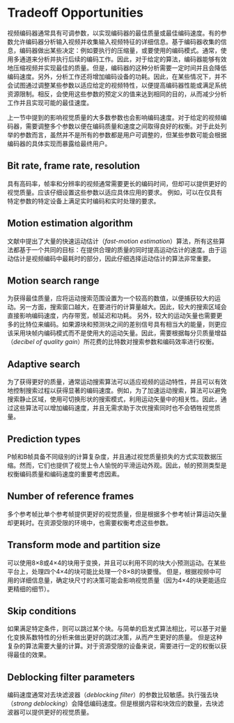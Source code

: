 # Tradeoff Opportunities
视频编码器通常具有可调参数，以实现编码器的最佳质量或最佳编码速度。有的参数允许编码器分析输入视频并收集输入视频特征的详细信息。基于编码器收集的信息，编码器做出某些决定：例如要执行的压缩量，或要使用的编码模式。通常，使用多通道来分析并执行后续的编码工作。因此，对于给定的算法，编码器能够有效地压缩视频并实现最佳的质量。但是，编码器的这种分析需要一定时间并且会降低编码速度。另外，分析工作还将增加编码设备的功耗。因此，在某些情况下，并不会试图通过调整某些参数以适应给定的视频特性，以便提高编码器性能或满足系统资源限制。相反，会使用这些参数的预定义的值来达到相同的目的，从而减少分析工作并且实现可能的最佳速度。

上一节中提到的影响视觉质量的大多数参数也会影响编码速度。对于给定的视频编码器，需要调整多个参数以便在编码质量和速度之间取得良好的权衡。对于此处列举的参数而言，虽然并不是所有的参数都是用户可调整的，但某些参数可能会根据编码器的具体实现而暴露给最终用户。

## Bit rate, frame rate, resolution
具有高码率，帧率和分辨率的视频通常需要更长的编码时间，但却可以提供更好的视觉质量。应该仔细设置这些参数以适应具体应用的要求。 例如，可以在仅具有特定参数的特定设备上满足实时编码和实时处理的要求。

## Motion estimation algorithm
文献中提出了大量的快速运动估计（*fast-motion estimation*）算法，所有这些算法都基于一个共同的目标：在提供合理的质量的同时提高运动估计的速度。由于运动估计是视频编码中最耗时的部分，因此仔细选择运动估计的算法非常重要。

## Motion search range
为获得最佳质量，应将运动搜索范围设置为一个较高的数值，以便捕获较大的运动。另一方面，搜索窗口越大，在要进行的计算量越大。因此，较大的搜索区域会直接影响编码速度，内存带宽，帧延迟和功耗。 另外，较大的运动矢量也需要更多的比特位来编码。如果源块和预测块之间的差别信号具有相当大的能量，则更应该采用块帧内编码模式而不是使用大的运动矢量。因此，需要根据每分贝质量增益（*decibel of quality gain*）所花费的比特数对搜索参数和编码效率进行权衡。

## Adaptive search
为了获得更好的质量，通常运动搜索算法可以适应视频的运动特性，并且可以有效地控制搜索过程以获得显著的编码速度。例如，为了加速运动搜索，算法可以避免搜索静止区域，使用可切换形状的搜索模式，利用运动矢量中的相关性。因此，通过这些算法可以增加编码速度，并且无需求助于次优搜索同时也不会牺牲视觉质量。

## Prediction types
P帧和B帧具备不同级别的计算复杂度，并且通过视觉质量损失的方式实现数据压缩。然而，它们也提供了视觉上令人愉悦的平滑运动外观。因此，帧的预测类型是权衡编码质量和编码速度的重要考虑因素。

## Number of reference frames
多个参考帧比单个参考帧提供更好的视觉质量，但是根据多个参考帧计算运动矢量却更耗时。在资源受限的环境中，也需要权衡考虑这些参数。

## Transform mode and partition size
可以使用8×8或4×4的块用于变换，并且可以利用不同的块大小预测运动。在某些平台上，处理四个4×4的块可能比处理一个8×8的块要慢。 但是，根据视频中可用的详细信息量，确定块尺寸的决策可能会影响视觉质量（因为4×4的块更能适应更精细的细节）。

## Skip conditions
如果满足特定条件，则可以跳过某个块。与简单的启发式算法相比，可以基于对量化变换系数特性的分析来做出更好的跳过决策，从而产生更好的质量。 但是这种复杂的算法需要大量的计算。对于资源受限的设备来说，需要进行一定的权衡以获得最佳的效果。

## Deblocking filter parameters
编码速度通常对去块滤波器（*deblocking filter*）的参数比较敏感。执行强去块（*strong deblocking*）会降低编码速度。但是根据内容和块效应的数量，去块滤波器可以提供更好的视觉质量。